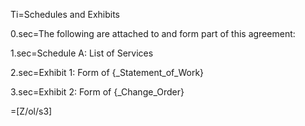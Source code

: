 Ti=Schedules and Exhibits

0.sec=The following are attached to and form part of this agreement:

1.sec=Schedule A: List of Services

2.sec=Exhibit 1: Form of {_Statement_of_Work}

3.sec=Exhibit 2: Form of {_Change_Order}

=[Z/ol/s3]
